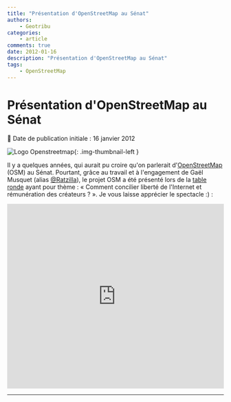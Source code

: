 ```yaml
---
title: "Présentation d'OpenStreetMap au Sénat"
authors:
    - Geotribu
categories:
    - article
comments: true
date: 2012-01-16
description: "Présentation d'OpenStreetMap au Sénat"
tags:
    - OpenStreetMap
---
```


# Présentation d'OpenStreetMap au Sénat

:calendar: Date de publication initiale : 16 janvier 2012

![Logo Openstreetmap](https://cdn.geotribu.fr/img/logos-icones/OpenStreetMap/Openstreetmap.png "Openstreetmap"){: .img-thumbnail-left }

Il y a quelques années, qui aurait pu croire qu'on parlerait d'[OpenStreetMap](https://www.openstreetmap.org/) (OSM) au Sénat. Pourtant, grâce au travail et à l'engagement de Gaël Musquet (alias [@Ratzilla](https://twitter.com/#!/RatZillaS)), le projet OSM a été présenté lors de la [table ronde](http://videos.senat.fr/video/videos/2012/video11064.html) ayant pour thème : « Comment concilier liberté de l'Internet et rémunération des créateurs ? ». Je vous laisse apprécier le spectacle :) :

<iframe src="https://videos.senat.fr/frame2.60855_57bd4e46d5599?video=11064?timecode=9575000" width="100%" height="430" frameborder="0" allowfullscreen="true" scrolling="no"></iframe>

----

<!-- geotribu:authors-block -->
